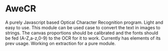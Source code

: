 AweCR
=====

A purely Javascript based Optical Character Recognition program. Light and easy to use. This module can be used case to convert the text in images to strings. The canvas proportions should be calibrated and the fonts should be fed (A-Z,a-z,0-9) to the OCR for it to work. 
Currently has elements of its prev usage. Working on extraction for a pure module. 
